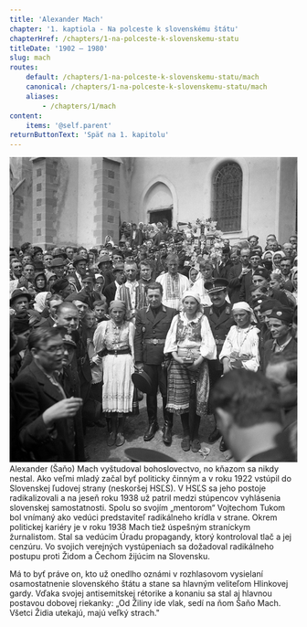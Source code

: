 ```yaml
---
title: 'Alexander Mach'
chapter: '1. kaptiola - Na polceste k slovenskému štátu'
chapterHref: /chapters/1-na-polceste-k-slovenskemu-statu
titleDate: '1902 – 1980'
slug: mach
routes:
    default: /chapters/1-na-polceste-k-slovenskemu-statu/mach
    canonical: /chapters/1-na-polceste-k-slovenskemu-statu/mach
    aliases:
        - /chapters/1/mach
content:
    items: '@self.parent'
returnButtonText: 'Späť na 1. kapitolu'
---
```


[![Jozef Cincík: Minister Ferdinand Ďurčanský a Alexander Mach na púti v Levoči. 1939. SNA, Bratislava – fond STK](SVK_TMP.139.jpeg)
](http://www.webumenia.sk/dielo/SVK:TMP.139?collection=82)
<span class="drop-cap">A</span>lexander (Šaňo) Mach vyštudoval bohoslovectvo, no kňazom sa nikdy nestal. Ako veľmi mladý začal byť politicky činným a v roku 1922 vstúpil do Slovenskej ľudovej strany (neskoršej HSĽS). V HSĽS sa jeho postoje radikalizovali a na jeseň roku 1938 už patril medzi stúpencov vyhlásenia slovenskej samostatnosti. Spolu so svojím „mentorom“ Vojtechom Tukom bol vnímaný ako vedúci predstaviteľ radikálneho krídla v strane. Okrem politickej kariéry je v roku 1938 Mach tiež úspešným straníckym žurnalistom. Stal sa vedúcim Úradu propagandy, ktorý kontroloval tlač a jej cenzúru. Vo svojich verejných vystúpeniach sa dožadoval radikálneho postupu proti Židom a Čechom žijúcim na Slovensku.

Má to byť práve on, kto už onedlho oznámi v rozhlasovom vysielaní osamostatnenie slovenského štátu a stane sa hlavným veliteľom Hlinkovej gardy. Vďaka svojej antisemitskej rétorike a konaniu sa stal aj hlavnou postavou dobovej riekanky: „Od Žiliny ide vlak, sedí na ňom Šaňo Mach. Všetci Židia utekajú, majú veľký strach."